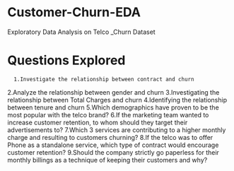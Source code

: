 # Customer-Churn-EDA
Exploratory Data Analysis on Telco _Churn Dataset
# Questions Explored
      1.Investigate the relationship between contract and churn
 2.Analyze the relationship between gender and churn
 3.Investigating the relationship between Total Charges and churn
 4.Identifying the relationship between tenure and churn
 5.Which demographics have proven to be the most popular with the telco brand?
 6.If the marketing team wanted to increase customer retention, to whom should they target their advertisements to?
 7.Which 3 services are contributing to a higher monthly charge and resulting to customers churning?
 8.If the telco was to offer Phone as a standalone service, which type of contract would encourage customer retention?
 9.Should the company strictly go paperless for their monthly billings as a technique of keeping their customers and why?
